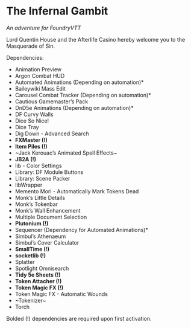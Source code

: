 # The Infernal Gambit
*An adventure for FoundryVTT*

Lord Quentin House and the Afterlife Casino hereby welcome you to the Masquerade of Sin.

Dependencies:

* Animation Preview
* Argon Combat HUD
* Automated Animations (Depending on automation)*
* Baileywiki Mass Edit
* Carousel Combat Tracker (Depending on automation)*
* Cautious Gamemaster’s Pack
* DnD5e Animations (Depending on automation)*
* DF Curvy Walls
* Dice So Nice!
* Dice Tray
* Dig Down - Advanced Search
* **FXMaster (!)**
* **Item Piles (!)**
* ~Jack Kerouac’s Animated Spell Effects~
* **JB2A (!)**
* lib - Color Settings
* Library: DF Module Buttons
* Library: Scene Packer
* libWrapper
* Memento Mori - Automatically Mark Tokens Dead
* Monk’s Little Details
* Monk’s Tokenbar
* Monk’s Wall Enhancement
* Multiple Document Selection
* **Plutonium (!)**
* Sequencer (Dependency for Automated Animations)*
* Simbul’s Athenaeum
* Simbul’s Cover Calculator
* **SmallTime (!)**
* **socketlib (!)**
* Splatter
* Spotlight Omnisearch
* **Tidy 5e Sheets (!)**
* **Token Attacher (!)**
* **Token Magic FX (!)**
* Token Magic FX - Automatic Wounds
* ~Tokenizer~
* Torch

Bolded (!) dependencies are required upon first activation.
